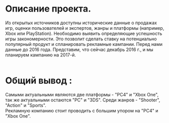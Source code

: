 #  Описание проекта.
Из открытых источников доступны исторические данные о продажах игр, оценки пользователей и экспертов, жанры и платформы (например, Xbox или PlayStation). Необходимо выявить определяющие успешность игры закономерности. Это позволит сделать ставку на потенциально популярный продукт и спланировать рекламные кампании. Перед нами данные до 2016 года. Представим, что сейчас декабрь 2016 г., и мы планируем кампанию на 2017-й.
<br>
<br>
# Общий вывод :
Cамыми актуальными  являются две платформы - "РС4" и "Xbox One", так же актуальными остаются "РС" и "3DS". Среди жанров - "Shooter", "Action" и "Sports".<br>
Рекламную компанию стоит проводить с большим упором на "РС4" и "Xbox One".
